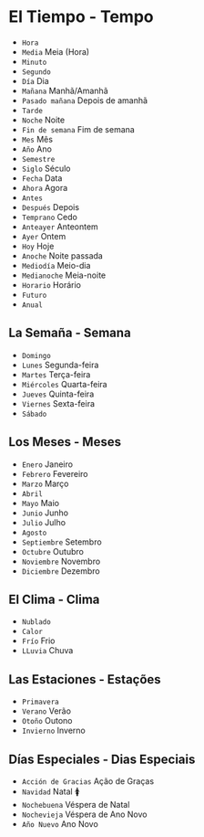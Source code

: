 # El Tiempo - Tempo

-   `Hora`
-   `Media` Meia (Hora)
-   `Minuto`
-   `Segundo`
-   `Día` Dia
-   `Mañana` Manhã/Amanhã
-   `Pasado mañana` Depois de amanhã
-   `Tarde`
-   `Noche` Noite
-   `Fin de semana` Fim de semana
-   `Mes` Mês
-   `Año` Ano
-   `Semestre`
-   `Siglo` Século
-   `Fecha` Data
-   `Ahora` Agora
-   `Antes`
-   `Después` Depois
-   `Temprano` Cedo
-   `Anteayer` Anteontem
-   `Ayer` Ontem
-   `Hoy` Hoje
-   `Anoche` Noite passada
-   `Mediodía` Meio-dia
-   `Medianoche` Meia-noite
-   `Horario` Horário
-   `Futuro`
-   `Anual`

## La Semaña - Semana

-   `Domingo`
-   `Lunes` Segunda-feira
-   `Martes` Terça-feira
-   `Miércoles` Quarta-feira
-   `Jueves` Quinta-feira
-   `Viernes` Sexta-feira
-   `Sábado`

## Los Meses - Meses

-   `Enero` Janeiro
-   `Febrero` Fevereiro
-   `Marzo` Março
-   `Abril`
-   `Mayo` Maio
-   `Junio` Junho
-   `Julio` Julho
-   `Agosto`
-   `Septiembre` Setembro
-   `Octubre` Outubro
-   `Noviembre` Novembro
-   `Diciembre` Dezembro

## El Clima - Clima

-   `Nublado`
-   `Calor`
-   `Frío` Frio
-   `LLuvia` Chuva

## Las Estaciones - Estações

-   `Primavera`
-   `Verano` Verão
-   `Otoño` Outono
-   `Invierno` Inverno

## Días Especiales - Dias Especiais

-   `Acción de Gracias` Ação de Graças
-   `Navidad` Natal 🚺
-   `Nochebuena` Véspera de Natal
-   `Nochevieja` Véspera de Ano Novo
-   `Año Nuevo` Ano Novo
